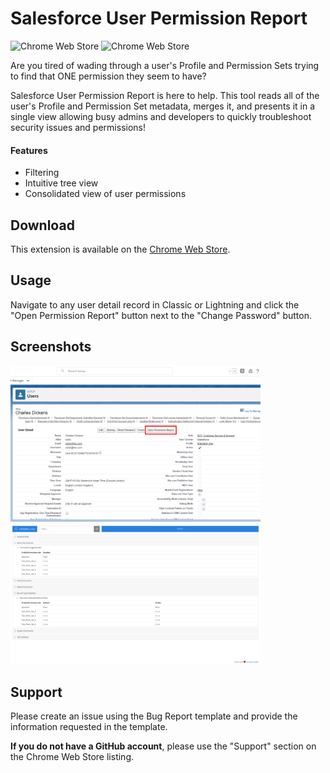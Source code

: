 # Salesforce User Permission Report

![Chrome Web Store](https://img.shields.io/chrome-web-store/v/gkibdicghcpcikhjpgjoijpobdipklnp?style=flat-square)
![Chrome Web Store](https://img.shields.io/chrome-web-store/users/gkibdicghcpcikhjpgjoijpobdipklnp)

Are you tired of wading through a user's Profile and Permission Sets trying to find that ONE permission they seem to have?

Salesforce User Permission Report is here to help. This tool reads all of the user's Profile and Permission Set metadata, merges it, and presents it in a single view allowing busy admins and developers to quickly troubleshoot security issues and permissions!

#### Features
 - Filtering
 - Intuitive tree view
 - Consolidated view of user permissions

## Download

This extension is available on the [Chrome Web Store](https://chrome.google.com/webstore/detail/salesforce-user-permissio/gkibdicghcpcikhjpgjoijpobdipklnp).

## Usage

Navigate to any user detail record in Classic or Lightning and click the "Open Permission Report" button next to the "Change Password" button.

## Screenshots

<img src="branding/user-detail-screenshot.jpg" width="400">
<img src="branding/filter-screenshot.png" width="400">

## Support

Please create an issue using the Bug Report template and provide the information requested in the template.

**If you do not have a GitHub account**, please use the "Support" section on the Chrome Web Store listing.
